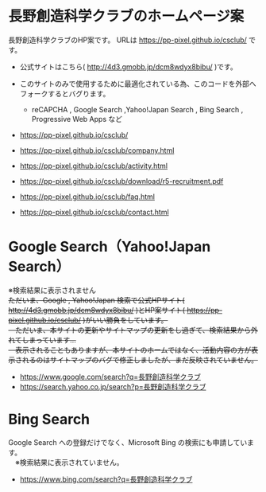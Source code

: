 # 長野創造科学クラブのホームページ案
長野創造科学クラブのHP案です。
  URLは https://pp-pixel.github.io/csclub/ です。
- 公式サイトはこちら( http://4d3.gmobb.jp/dcm8wdyx8bibu/ )です。
- このサイトのみで使用するために最適化されている為、このコードを外部へフォークするとバグります。
  - reCAPCHA , Google Search ,Yahoo!Japan Search , Bing Search , Progressive Web Apps など

- https://pp-pixel.github.io/csclub/ <br>
- https://pp-pixel.github.io/csclub/company.html <br>
- https://pp-pixel.github.io/csclub/activity.html <br>
- https://pp-pixel.github.io/csclub/download/r5-recruitment.pdf <br>
- https://pp-pixel.github.io/csclub/faq.html <br>
- https://pp-pixel.github.io/csclub/contact.html <br>

# Google Search（Yahoo!Japan Search）
※検索結果に表示されません<br>
~~ただいま、Google , Yahoo!Japan 検索で公式HPサイト( http://4d3.gmobb.jp/dcm8wdyx8bibu/ )とHP案サイト( https://pp-pixel.github.io/csclub/ )がいい勝負をしています。<br>
&emsp;ただいま、本サイトの更新やサイトマップの更新をし過ぎて、検索結果から外れてしまっています…<br>
&emsp;表示されることもありますが、本サイトのホームではなく、活動内容の方が表示されるのはサイトマップのバグで修正しましたが、まだ反映されていません。~~
- https://www.google.com/search?q=長野創造科学クラブ
- https://search.yahoo.co.jp/search?p=長野創造科学クラブ

# Bing Search
Google Search への登録だけでなく、Microsoft Bing の検索にも申請しています。<br>
&emsp;※検索結果に表示されていません。
- https://www.bing.com/search?q=長野創造科学クラブ

